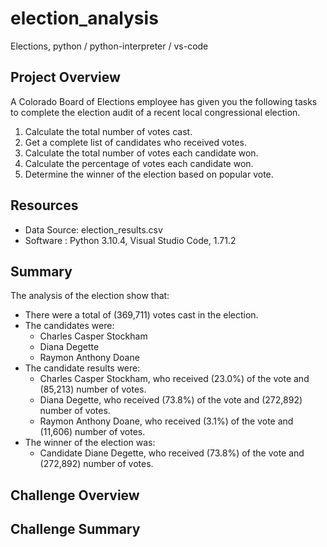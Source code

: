 # election_analysis
Elections, python / python-interpreter / vs-code

## Project Overview
A Colorado Board of Elections employee has given you the following tasks to complete the election audit of a recent local congressional election.

1. Calculate the total number of votes cast.
2. Get a complete list of candidates who received votes.
3. Calculate the total number of votes each candidate won.
4. Calculate the percentage of votes each candidate won. 
5. Determine the winner of the election based on popular vote.

## Resources
- Data Source: election_results.csv
- Software : Python 3.10.4, Visual Studio Code, 1.71.2

## Summary
The analysis of the election show that:
- There were a total of (369,711) votes cast in the election.
- The candidates were:
  - Charles Casper Stockham
  - Diana Degette
  - Raymon Anthony Doane
- The candidate results were:
  - Charles Casper Stockham, who received (23.0%) of the vote and (85,213) number of votes.
  - Diana Degette, who received (73.8%) of the vote and (272,892) number of votes.
  - Raymon Anthony Doane, who received (3.1%) of the vote and (11,606) number of votes.
- The winner of the election was:
  - Candidate Diane Degette, who received (73.8%) of the vote and (272,892) number of votes.

## Challenge Overview

## Challenge Summary
